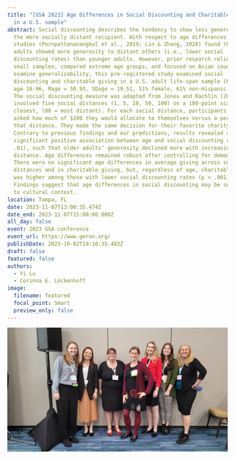 ```yaml
---
title: "[GSA 2023] Age Differences in Social Discounting and Charitable Giving
  in a U.S. sample"
abstract: Social discounting describes the tendency to show less generosity to
  the more socially distant recipient. With respect to age differences, prior
  studies (Pornpattananangkul et al., 2019; Lin & Zhang, 2020) found that older
  adults showed more generosity to distant others (i.e., lower social
  discounting rates) than younger adults. However, prior research relied on
  small samples, compared extreme age groups, and focused on Asian countries. To
  examine generalizability, this pre-registered study examined social
  discounting and charitable giving in a U.S. adult life-span sample (N = 426,
  age 18-96, Mage = 50.93, SDage = 19.51, 51% female, 61% non-Hispanic White).
  The social discounting measure was adapted from Jones and Rachlin (2006) and
  involved five social distances (1, 5, 10, 50, 100) on a 100-point scale (0 =
  closest, l00 = most distant). For each social distance, participants were
  asked how much of $100 they would allocate to themselves versus a person at
  that distance. They made the same decision for their favorite charity.
  Contrary to previous findings and our predictions, results revealed a
  significant positive association between age and social discounting rates (p <
  .01), such that older adults’ generosity declined more with increasing social
  distance. Age differences remained robust after controlling for demographics.
  There were no significant age differences in average giving across social
  distances and in charitable giving, but, regardless of age, charitable giving
  was higher among those with lower social discounting rates (p < .001).
  Findings suggest that age differences in social discounting may be sensitive
  to cultural context.
location: Tampa, FL
date: 2023-11-07T13:00:35.474Z
date_end: 2023-11-07T15:00:00.000Z
all_day: false
event: 2023 GSA conference
event_url: https://www.geron.org/
publishDate: 2023-10-02T19:10:35.483Z
draft: false
featured: false
authors:
  - Yi Lu
  - Corinna E. Löckenhoff
image:
  filename: featured
  focal_point: Smart
  preview_only: false
---
```



![](GSA_2023.jpeg "Our amazing symposium speakers!")